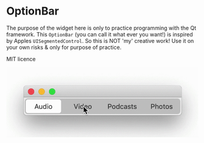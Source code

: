 # OptionBar

The purpose of the widget here is only to practice programming with the Qt framework.
This `OptionBar` (you can call it what ever you want!) is inspired by Apples `UISegmentedControl`.
So this is NOT 'my' creative work! Use it on your own risks & only for purpose of practice.

MIT licence

![Alt text](image/OptionBar.gif?raw=true "OptionBar")

